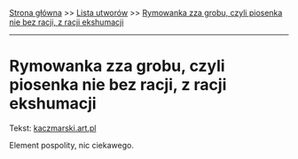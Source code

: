[Strona główna](../index.md) >> [Lista utworów](../list.md) >> [Rymowanka zza grobu, czyli piosenka nie bez racji, z racji ekshumacji](529.md)

---

# Rymowanka zza grobu, czyli piosenka nie bez racji, z racji ekshumacji

Tekst: [kaczmarski.art.pl](https://www.kaczmarski.art.pl/tworczosc/wiersze/rymowanka-zza-grobu-czyli-piosenka-nie-bez-racji-z-racji-ekshumacji/)

Element pospolity, nic ciekawego.